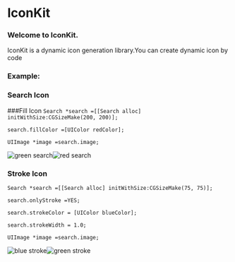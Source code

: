 # IconKit

### Welcome to IconKit.
IconKit is a dynamic icon generation library.You can create dynamic icon by code

### Example:

### Search Icon
###Fill Icon
`Search *search =[[Search alloc] initWithSize:CGSizeMake(200, 200)];`

`search.fillColor =[UIColor redColor];`

`UIImage *image =search.image;`

![green search](https://dl.dropboxusercontent.com/s/zicoo3gkl7nbhed/green_search.png)![red search]( https://dl.dropboxusercontent.com/s/84p24cplkcjek1f/search.png)

### Stroke Icon
 `Search *search =[[Search alloc] initWithSize:CGSizeMake(75, 75)];`
 
 `search.onlyStroke =YES;`
 
 `search.strokeColor = [UIColor blueColor];`
 
 `search.strokeWidth = 1.0;`
 
 `UIImage *image =search.image;`
 
 ![blue stroke](https://dl.dropboxusercontent.com/s/51h2y4zxucctxty/blue_stoke.png)![green stroke]( https://dl.dropboxusercontent.com/s/1gjvr68720ghzr5/green_stoke.png)
 
